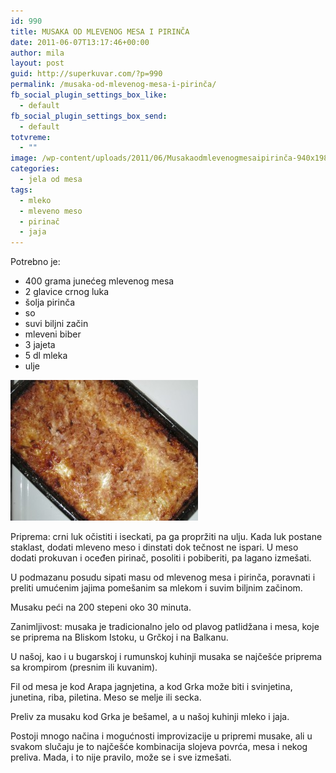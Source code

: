 ```yaml
---
id: 990
title: MUSAKA OD MLEVENOG MESA I PIRINČA
date: 2011-06-07T13:17:46+00:00
author: mila
layout: post
guid: http://superkuvar.com/?p=990
permalink: /musaka-od-mlevenog-mesa-i-pirinča/
fb_social_plugin_settings_box_like:
  - default
fb_social_plugin_settings_box_send:
  - default
totvreme:
  - ""
image: /wp-content/uploads/2011/06/Musakaodmlevenogmesaipirinča-940x198.jpg
categories:
  - jela od mesa
tags:
  - mleko
  - mleveno meso
  - pirinač
  - jaja
---
```

Potrebno je:

  * 400 grama junećeg mlevenog mesa
  * 2 glavice crnog luka
  * šolja pirinča
  * so
  * suvi biljni začin
  * mleveni biber
  * 3 jajeta
  * 5 dl mleka
  * ulje

<img class="alignnone size-medium wp-image-4639" title="Musakaodmlevenogmesaipirinča" src="/wp-content/uploads/2011/06/Musakaodmlevenogmesaipirinča-300x225.jpg" alt="" width="300" height="225" /> 

Priprema: crni luk očistiti i iseckati, pa ga propržiti na ulju. Kada luk postane staklast, dodati mleveno meso i dinstati dok tečnost ne ispari. U meso dodati prokuvan i oceđen pirinač, posoliti i pobiberiti, pa lagano izmešati.

U podmazanu posudu sipati masu od mlevenog mesa i pirinča, poravnati i preliti umućenim jajima pomešanim sa mlekom i suvim biljnim začinom.

Musaku peći na 200 stepeni oko 30 minuta.

Zanimljivost: musaka je tradicionalno jelo od plavog patlidžana i mesa, koje se priprema na Bliskom Istoku, u Grčkoj i na Balkanu.

U našoj, kao i u bugarskoj i rumunskoj kuhinji musaka se najčešće priprema sa krompirom (presnim ili kuvanim).

Fil od mesa je kod Arapa jagnjetina, a kod Grka može biti i svinjetina, junetina, riba, piletina. Meso se melje ili secka.

Preliv za musaku kod Grka je bešamel, a u našoj kuhinji mleko i jaja.

Postoji mnogo načina i mogućnosti improvizacije u pripremi musake, ali u svakom slučaju je to najčešće kombinacija slojeva povrća, mesa i nekog preliva. Mada, i to nije pravilo, može se i sve izmešati.
